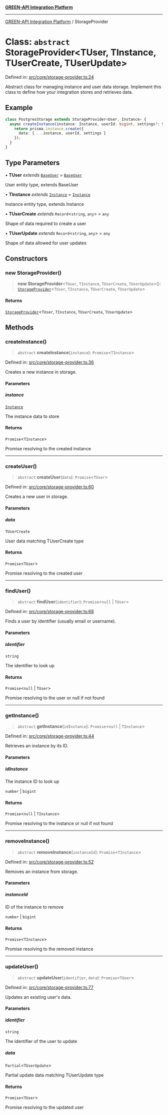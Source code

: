 [**GREEN-API Integration Platform**](../README.md)

***

[GREEN-API Integration Platform](../globals.md) / StorageProvider

# Class: `abstract` StorageProvider\<TUser, TInstance, TUserCreate, TUserUpdate\>

Defined in: [src/core/storage-provider.ts:24](https://github.com/green-api/greenapi-integration/blob/1e2009040b9fbee0c78f6935b3e8b1d1b6550313/src/core/storage-provider.ts#L24)

Abstract class for managing instance and user data storage.
Implement this class to define how your integration stores and retrieves data.

## Example

```typescript
class PostgresStorage extends StorageProvider<User, Instance> {
  async createInstance(instance: Instance, userId: bigint, settings?: Settings) {
    return prisma.instance.create({
      data: { ...instance, userId, settings }
    });
  }
}
```

## Type Parameters

• **TUser** *extends* [`BaseUser`](../interfaces/BaseUser.md) = [`BaseUser`](../interfaces/BaseUser.md)

User entity type, extends BaseUser

• **TInstance** *extends* [`Instance`](../interfaces/Instance.md) = [`Instance`](../interfaces/Instance.md)

Instance entity type, extends Instance

• **TUserCreate** *extends* `Record`\<`string`, `any`\> = `any`

Shape of data required to create a user

• **TUserUpdate** *extends* `Record`\<`string`, `any`\> = `any`

Shape of data allowed for user updates

## Constructors

### new StorageProvider()

> **new StorageProvider**\<`TUser`, `TInstance`, `TUserCreate`, `TUserUpdate`\>(): [`StorageProvider`](StorageProvider.md)\<`TUser`, `TInstance`, `TUserCreate`, `TUserUpdate`\>

#### Returns

[`StorageProvider`](StorageProvider.md)\<`TUser`, `TInstance`, `TUserCreate`, `TUserUpdate`\>

## Methods

### createInstance()

> `abstract` **createInstance**(`instance`): `Promise`\<`TInstance`\>

Defined in: [src/core/storage-provider.ts:36](https://github.com/green-api/greenapi-integration/blob/1e2009040b9fbee0c78f6935b3e8b1d1b6550313/src/core/storage-provider.ts#L36)

Creates a new instance in storage.

#### Parameters

##### instance

[`Instance`](../interfaces/Instance.md)

The instance data to store

#### Returns

`Promise`\<`TInstance`\>

Promise resolving to the created instance

***

### createUser()

> `abstract` **createUser**(`data`): `Promise`\<`TUser`\>

Defined in: [src/core/storage-provider.ts:60](https://github.com/green-api/greenapi-integration/blob/1e2009040b9fbee0c78f6935b3e8b1d1b6550313/src/core/storage-provider.ts#L60)

Creates a new user in storage.

#### Parameters

##### data

`TUserCreate`

User data matching TUserCreate type

#### Returns

`Promise`\<`TUser`\>

Promise resolving to the created user

***

### findUser()

> `abstract` **findUser**(`identifier`): `Promise`\<`null` \| `TUser`\>

Defined in: [src/core/storage-provider.ts:68](https://github.com/green-api/greenapi-integration/blob/1e2009040b9fbee0c78f6935b3e8b1d1b6550313/src/core/storage-provider.ts#L68)

Finds a user by identifier (usually email or username).

#### Parameters

##### identifier

`string`

The identifier to look up

#### Returns

`Promise`\<`null` \| `TUser`\>

Promise resolving to the user or null if not found

***

### getInstance()

> `abstract` **getInstance**(`idInstance`): `Promise`\<`null` \| `TInstance`\>

Defined in: [src/core/storage-provider.ts:44](https://github.com/green-api/greenapi-integration/blob/1e2009040b9fbee0c78f6935b3e8b1d1b6550313/src/core/storage-provider.ts#L44)

Retrieves an instance by its ID.

#### Parameters

##### idInstance

The instance ID to look up

`number` | `bigint`

#### Returns

`Promise`\<`null` \| `TInstance`\>

Promise resolving to the instance or null if not found

***

### removeInstance()

> `abstract` **removeInstance**(`instanceId`): `Promise`\<`TInstance`\>

Defined in: [src/core/storage-provider.ts:52](https://github.com/green-api/greenapi-integration/blob/1e2009040b9fbee0c78f6935b3e8b1d1b6550313/src/core/storage-provider.ts#L52)

Removes an instance from storage.

#### Parameters

##### instanceId

ID of the instance to remove

`number` | `bigint`

#### Returns

`Promise`\<`TInstance`\>

Promise resolving to the removed instance

***

### updateUser()

> `abstract` **updateUser**(`identifier`, `data`): `Promise`\<`TUser`\>

Defined in: [src/core/storage-provider.ts:77](https://github.com/green-api/greenapi-integration/blob/1e2009040b9fbee0c78f6935b3e8b1d1b6550313/src/core/storage-provider.ts#L77)

Updates an existing user's data.

#### Parameters

##### identifier

`string`

The identifier of the user to update

##### data

`Partial`\<`TUserUpdate`\>

Partial update data matching TUserUpdate type

#### Returns

`Promise`\<`TUser`\>

Promise resolving to the updated user
